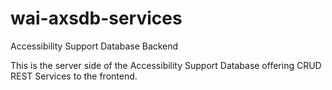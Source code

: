 wai-axsdb-services
=========

Accessibility Support Database Backend

This is the server side of the Accessibility Support Database offering CRUD REST Services to the frontend.

